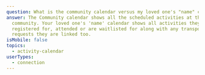 ```yaml
---
question: What is the community calendar versus my loved one's "name" calendar?
answer: The Community calendar shows all the scheduled activities at the
  community. Your loved one's 'name' calendar shows all activities they have
  registered for, attended or are waitlisted for along with any transportation
  requests they are linked too.
isMobile: false
topics:
  - activity-calendar
userTypes:
  - connection
---
```

